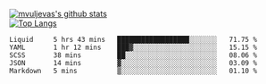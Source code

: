 [![mvuljevas's github stats](https://github-readme-stats.vercel.app/api?username=mvuljevas&show_icons=true&theme=dracula)](https://www.mvuljevas.com)
<br>
[![Top Langs](https://github-readme-stats.vercel.app/api/top-langs/?username=mvuljevas&theme=dracula)](https://www.mvuljevas.com)

<!--START_SECTION:waka-->
```text
Liquid     5 hrs 43 mins   ██████████████████░░░░░░░   71.75 % 
YAML       1 hr 12 mins    ███▓░░░░░░░░░░░░░░░░░░░░░   15.15 % 
SCSS       38 mins         ██░░░░░░░░░░░░░░░░░░░░░░░   08.06 % 
JSON       14 mins         ▓░░░░░░░░░░░░░░░░░░░░░░░░   03.09 % 
Markdown   5 mins          ▒░░░░░░░░░░░░░░░░░░░░░░░░   01.10 % 
```
<!--END_SECTION:waka-->
